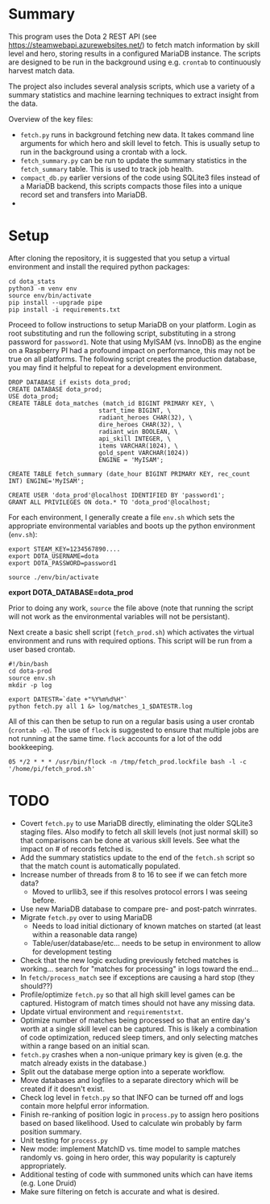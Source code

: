 # Summary

This program uses the Dota 2 REST API (see https://steamwebapi.azurewebsites.net/) to fetch match information by skill level and hero, storing results in a configured MariaDB instance. The scripts are designed to be run in the background using e.g. `crontab` to continuously harvest match data.

The project also includes several analysis scripts, which use a variety of a summary statistics and machine learning techniques to extract insight from the data.

Overview of the key files:
- `fetch.py` runs in background fetching new data. It takes command line arguments for which hero and skill level to fetch. This is usually setup to run in the background using a crontab with a lock.
- `fetch_summary.py` can be run to update the summary statistics in the `fetch_summary` table. This is used to track job health.
- `compact_db.py` earlier versions of the code using SQLite3 files instead of a MariaDB backend, this scripts compacts those files into a unique record set and transfers into MariaDB.
- 


# Setup

After cloning the repository, it is suggested that you setup a virtual environment and install the required python packages:

	cd dota_stats
	python3 -m venv env
	source env/bin/activate
	pip install --upgrade pipe
	pip install -i requirements.txt

Proceed to follow instructions to setup MariaDB on your platform.  Login as root substituting and run the following script, substituting in a strong password for `password1`. Note that using MyISAM (vs. InnoDB) as the engine on a Raspberry PI had a profound impact on performance, this may not be true on all platforms. The following script creates the production database, you may find it helpful to repeat for a development environment.

```
DROP DATABASE if exists dota_prod;
CREATE DATABASE dota_prod;
USE dota_prod;
CREATE TABLE dota_matches (match_id BIGINT PRIMARY KEY, \
                         start_time BIGINT, \
                         radiant_heroes CHAR(32), \
                         dire_heroes CHAR(32), \
                         radiant_win BOOLEAN, \
                         api_skill INTEGER, \
                         items VARCHAR(1024), \
                         gold_spent VARCHAR(1024))
                         ENGINE = 'MyISAM';
                         
CREATE TABLE fetch_summary (date_hour BIGINT PRIMARY KEY, rec_count INT) ENGINE='MyISAM';
                         
CREATE USER 'dota_prod'@localhost IDENTIFIED BY 'password1';
GRANT ALL PRIVILEGES ON dota.* TO 'dota_prod'@localhost;
```

For each environment, I generally create a file `env.sh` which sets the appropriate environmental variables and boots up the python environment (`env.sh`):

	export STEAM_KEY=1234567890....
	export DOTA_USERNAME=dota
	export DOTA_PASSWORD=password1
	
	source ./env/bin/activate

**export DOTA_DATABASE=dota_prod**

Prior to doing any work, `source` the file above (note that running the script will not work as the environmental variables will not be persistant).

Next create a basic shell script (`fetch_prod.sh`) which activates the virtual environment and runs with required options. This script will be run from a user based crontab. 

```
#!/bin/bash
cd dota-prod
source env.sh
mkdir -p log

export DATESTR=`date +"%Y%m%d%H"`
python fetch.py all 1 &> log/matches_1_$DATESTR.log
```

All of this can then be setup to run on a regular basis using a user crontab (`crontab -e`). The use of `flock` is suggested to ensure that multiple jobs are not running at the same time. `flock` accounts for a lot of the odd bookkeeping.

```
05 */2 * * * /usr/bin/flock -n /tmp/fetch_prod.lockfile bash -l -c '/home/pi/fetch_prod.sh'
```



# TODO

- Covert `fetch.py` to use MariaDB directly, eliminating the older SQLite3 staging files. Also modify to fetch all skill levels (not just normal skill) so that comparisons can be done at various skill levels. See what the impact on # of records fetched is.
- Add the summary statistics update to the end of the `fetch.sh` script so that the match count is automatically populated.
- Increase number of threads from 8 to 16 to see if we can fetch more data?
  - Moved to urllib3, see if this resolves protocol errors I was seeing before.
- Use new MariaDB database to compare pre- and post-patch winrrates.
- Migrate `fetch.py` over to using MariaDB
  - Needs to load initial dictionary of known matches on started (at least within a reasonable data range)
  - Table/user/database/etc... needs to be setup in environment to allow for development testing
- Check that the new logic excluding previously fetched matches is working... search for "matches for processing" in logs toward the end...
- In `fetch/process_match` see if exceptions are causing a hard stop (they should??)
- Profile/optimize `fetch.py` so that all high skill level games can be captured. Histogram of match times should not have any missing data.
- Update virtual environment and `requirementstxt`.
- Optimize number of matches being processed so that an entire day's worth at a single skill level can be captured. This is likely a combination of code optimization, reduced sleep timers, and only selecting matches within a range based on an initial scan.
- `fetch.py` crashes when a non-unique primary key is given (e.g. the match already  exists in the database.)
- Split out the database merge option into a seperate workflow.
- Move databases and logfiles to a separate directory which will
  be created if it doesn't exist.
- Check log level in `fetch.py` so that INFO can be turned off and
  logs contain more helpful error information.
- Finish re-ranking of position logic in `process.py` to assign hero
  positions based on based likelihood. Used to calculate win probably 
  by farm position summary.
- Unit testing for `process.py`
- New mode: implement MatchID vs. time model to sample matches randomly vs. 
  going in hero order, this way popularity is capturely appropriately.
- Additional testing of code with summoned units which can have items (e.g. 
  Lone Druid)
- Make sure filtering on fetch is accurate and what is desired.

